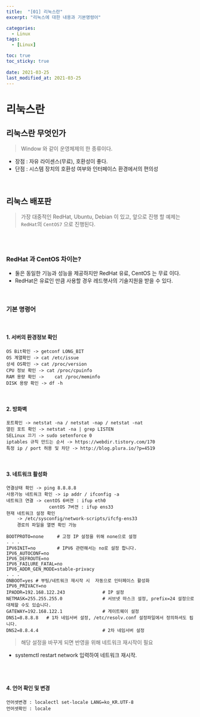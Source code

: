 ```yaml
---
title:  "[01] 리눅스란"
excerpt: "리눅스에 대한 내용과 기본명령어"

categories:
  - Linux
tags:
  - [Linux]

toc: true
toc_sticky: true
 
date: 2021-03-25
last_modified_at: 2021-03-25
---
```


# 리눅스란

## 리눅스란 무엇인가
  > Window 와 같이 운영체제의 한 종류이다.  
  - 장점 : 자유 라이센스(무료), 호환성이 좋다.   
  - 단점 : 시스템 장치의 호환성 여부와 인터페이스 환경에서의 편의성  
<br>


## 리눅스 배포판
  > 가장 대중적인 RedHat, Ubuntu, Debian 이 있고, 앞으로 진행 할 예제는 `RedHat`의 `CentOS7` 으로 진행된다.
  <br>
  
  <br>   

  ### RedHat 과 CentOS 차이는?
  - 둘은 동일한 기능과 성능을 제공하지만 RedHat 유료, CentOS 는 무료 이다.
  - RedHat은 유료인 만큼 사용할 경우 레드햇사의 기술지원을 받을 수 있다.
  
  <br>

### 기본 명령어
  <br>

#### 1. 서버의 환경정보 확인
```
OS Bit확인 -> getconf LONG_BIT
OS 계열확인 -> cat /etc/issue
상세 OS확인 -> cat /proc/version
CPU 정보 확인 -> cat /proc/cpuinfo
RAM 용량 확인 ->	cat /proc/meminfo
DISK 용량 확인 -> df -h
```
<br>

#### 2. 방화벽
```
포트확인 -> netstat -na / netstat -nap / netstat -nat
열린 포트 확인 -> netstat -na | grep LISTEN
SELinux 끄기 -> sudo setenforce 0		
iptables 규칙 만드는 순서 -> https://webdir.tistory.com/170
특정 ip / port 허용 및 차단 -> http://blog.plura.io/?p=4519
```
<br>

#### 3. 네트워크 활성화
```
연결상태 확인 -> ping 8.8.8.8
사용가능 네트워크 확인 -> ip addr / ifconfig -a
네트워크 연결 -> centOS 6버젼 : ifup eth0 
                centOS 7버젼 : ifup ens33
현재 네트워크 설정 확인 
    -> /etc/sysconfig/network-scripts/ifcfg-ens33 
    경로의 파일을 열면 확인 가능  
```

```
BOOTPROTO=none     # 고정 IP 설정을 위해 none으로 설정
. . .
IPV6INIT=no        # IPV6 관련해서는 no로 설정 합니다.
IPV6_AUTOCONF=no
IPV6_DEFROUTE=no
IPV6_FAILURE_FATAL=no
IPV6_ADDR_GEN_MODE=stable-privacy
. . .
ONBOOT=yes # 부팅/네트워크 재시작 시  자동으로 인터페이스 활성화
IPV6_PRIVACY=no
IPADDR=192.168.122.243              # IP 설정
NETMASK=255.255.255.0               # 서브넷 마스크 설정, prefix=24 설정으로 대체할 수도 있습니다.
GATEWAY=192.168.122.1               # 게이트웨이 설정 
DNS1=8.8.8.8   # 1차 네임서버 설정, /etc/resolv.conf 설정파일에서 정의하셔도 됩니다.
DNS2=8.8.4.4                        # 2차 네임서버 설정
```

> 해당 설정을 바꾸게 되면 반영을 위해 네트워크 재시작이 필요
- systemctl restart network 입력하여 네트워크 재시작.
<br>

<br>

#### 4. 언어 확인 및 변경
```
언어셋변경 : localectl set-locale LANG=ko_KR.UTF-8
언어셋확인 : locale
```







